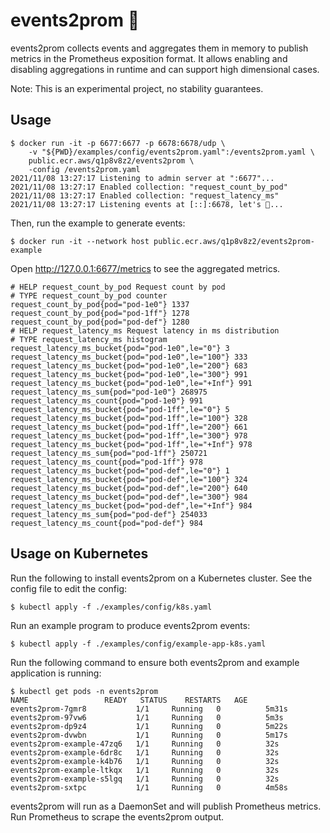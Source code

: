 # events2prom 🧹

events2prom collects events and aggregates them in memory to
publish metrics in the Prometheus exposition format.
It allows enabling and disabling aggregations in runtime
and can support high dimensional cases.

Note: This is an experimental project, no stability guarantees.

## Usage

```
$ docker run -it -p 6677:6677 -p 6678:6678/udp \
    -v "${PWD}/examples/config/events2prom.yaml":/events2prom.yaml \
    public.ecr.aws/q1p8v8z2/events2prom \
    -config /events2prom.yaml
2021/11/08 13:27:17 Listening to admin server at ":6677"...
2021/11/08 13:27:17 Enabled collection: "request_count_by_pod"
2021/11/08 13:27:17 Enabled collection: "request_latency_ms"
2021/11/08 13:27:17 Listening events at [::]:6678, let's 🧹...
```

Then, run the example to generate events:

```
$ docker run -it --network host public.ecr.aws/q1p8v8z2/events2prom-example
```

Open http://127.0.0.1:6677/metrics to see the aggregated metrics.

```
# HELP request_count_by_pod Request count by pod
# TYPE request_count_by_pod counter
request_count_by_pod{pod="pod-1e0"} 1337
request_count_by_pod{pod="pod-1ff"} 1278
request_count_by_pod{pod="pod-def"} 1280
# HELP request_latency_ms Request latency in ms distribution
# TYPE request_latency_ms histogram
request_latency_ms_bucket{pod="pod-1e0",le="0"} 3
request_latency_ms_bucket{pod="pod-1e0",le="100"} 333
request_latency_ms_bucket{pod="pod-1e0",le="200"} 683
request_latency_ms_bucket{pod="pod-1e0",le="300"} 991
request_latency_ms_bucket{pod="pod-1e0",le="+Inf"} 991
request_latency_ms_sum{pod="pod-1e0"} 268975
request_latency_ms_count{pod="pod-1e0"} 991
request_latency_ms_bucket{pod="pod-1ff",le="0"} 5
request_latency_ms_bucket{pod="pod-1ff",le="100"} 328
request_latency_ms_bucket{pod="pod-1ff",le="200"} 661
request_latency_ms_bucket{pod="pod-1ff",le="300"} 978
request_latency_ms_bucket{pod="pod-1ff",le="+Inf"} 978
request_latency_ms_sum{pod="pod-1ff"} 250721
request_latency_ms_count{pod="pod-1ff"} 978
request_latency_ms_bucket{pod="pod-def",le="0"} 1
request_latency_ms_bucket{pod="pod-def",le="100"} 324
request_latency_ms_bucket{pod="pod-def",le="200"} 640
request_latency_ms_bucket{pod="pod-def",le="300"} 984
request_latency_ms_bucket{pod="pod-def",le="+Inf"} 984
request_latency_ms_sum{pod="pod-def"} 254033
request_latency_ms_count{pod="pod-def"} 984
```

## Usage on Kubernetes

Run the following to install events2prom on a Kubernetes cluster. See the config file
to edit the config:

```
$ kubectl apply -f ./examples/config/k8s.yaml
```

Run an example program to produce events2prom events:

```
$ kubectl apply -f ./examples/config/example-app-k8s.yaml
```

Run the following command to ensure both events2prom and example application is
running:

```
$ kubectl get pods -n events2prom
NAME                 READY   STATUS    RESTARTS   AGE
events2prom-7gmr8           1/1     Running   0          5m31s
events2prom-97vw6           1/1     Running   0          5m3s
events2prom-dp9z4           1/1     Running   0          5m22s
events2prom-dvwbn           1/1     Running   0          5m17s
events2prom-example-47zq6   1/1     Running   0          32s
events2prom-example-6dr8c   1/1     Running   0          32s
events2prom-example-k4b76   1/1     Running   0          32s
events2prom-example-ltkqx   1/1     Running   0          32s
events2prom-example-s5lgq   1/1     Running   0          32s
events2prom-sxtpc           1/1     Running   0          4m58s
```

events2prom will run as a DaemonSet and will publish Prometheus metrics.
Run Prometheus to scrape the events2prom output.
